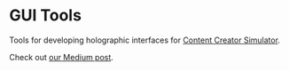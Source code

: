 # GUI Tools

Tools for developing holographic interfaces for [Content Creator Simulator](https://madewith.lookingglassfactory.com/app/88/).

Check out [our Medium post](https://lookingglassfactory.com/).
